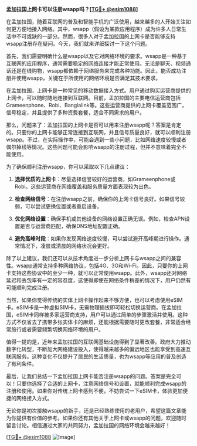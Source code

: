 **孟加拉国上网卡可以注册wsapp吗？[[TG💪+ @esim1088](https://t.me/s/esim1088)]**

在孟加拉国，随着互联网的普及和智能手机的广泛使用，越来越多的人开始关注如何更方便地接入网络。其中，wsapp（假设为某款应用程序）成为许多人日常生活中不可或缺的一部分。然而，很多人对于孟加拉国的上网卡是否能够支持wsapp注册存在疑问。今天，我们就来详细探讨一下这个问题。

首先，我们需要明确什么是wsapp以及它对网络环境的要求。wsapp是一种基于互联网的应用程序，通常需要稳定的网络连接才能正常使用。无论是聊天、视频通话还是在线购物，wsapp都依赖于网络服务来完成各种功能。因此，能否成功注册并使用wsapp，关键在于所使用的网络环境是否满足其技术要求。

在孟加拉国，上网卡是一种常见的移动数据接入方式。用户通过购买运营商提供的上网卡，可以随时随地连接到互联网。目前，孟加拉国的主要电信运营商包括Grameenphone、Robi、Banglalink等。这些运营商提供的上网卡覆盖范围广，信号稳定，并且提供了多种资费套餐，适合不同需求的用户。

那么，问题来了：孟加拉国的上网卡是否可以用来注册wsapp呢？答案是肯定的。只要你的上网卡能够正常连接到互联网，并且信号质量良好，就可以顺利注册wsapp。不过，在实际操作中，可能会遇到一些小问题，比如网络速度较慢或者偶尔掉线等情况。这些问题可能会影响wsapp的注册过程，但并不意味着完全不能使用。

为了确保顺利注册wsapp，你可以采取以下几点建议：

1. **选择优质的上网卡**：尽量选择信誉较好的运营商，如Grameenphone或Robi。这些运营商在网络覆盖和服务质量方面表现较为出色。

2. **检查网络信号**：在注册wsapp之前，确保你的上网卡信号良好。如果信号较弱，可以尝试更换位置或者重启设备。

3. **优化网络设置**：确保手机或其他设备的网络设置正确无误。例如，检查APN设置是否与运营商匹配，确保DNS地址配置正确。

4. **避免高峰时段**：如果你发现网络速度较慢，可以尝试避开高峰期进行操作。通常情况下，凌晨或清晨的网络状况会更好。

除了以上建议，我们还可以从技术角度进一步分析上网卡与wsapp之间的兼容性。wsapp通常支持多种网络协议，包括4G、3G和Wi-Fi。因此，只要你的上网卡支持这些协议中的至少一种，就可以正常使用wsapp。此外，wsapp还对网络延迟和丢包率有一定的容忍度，这使得即使在网络条件稍差的情况下，用户仍然有可能顺利完成注册。

当然，如果你觉得传统的实体上网卡操作起来不够方便，也可以考虑使用eSIM卡。eSIM卡是一种虚拟SIM卡，无需物理插拔即可轻松切换运营商。在孟加拉国，eSIM卡同样被多家运营商支持，用户可以通过简单的步骤激活并使用。这种方式不仅省去了携带多张实体卡的麻烦，还能根据需要随时更改套餐，非常适合经常旅行或者需要频繁切换网络环境的用户。

值得一提的是，近年来孟加拉国的互联网基础设施得到了显著改善。政府大力推动数字化转型，不断加大网络建设投入，使得越来越多的偏远地区也能享受到高速互联网服务。这种变化不仅提升了居民的生活质量，也为wsapp等应用的普及创造了有利条件。

最后，让我们总结一下孟加拉国上网卡能否注册wsapp的问题。答案是完全可以！只要你选择了合适的上网卡，注意网络信号和设置，就能顺利完成wsapp的注册和使用。如果你对传统上网卡感到不便，不妨尝试一下eSIM卡，体验更加便捷的网络接入方式。

无论你是初次接触wsapp的新手，还是已经熟练使用的老用户，希望这篇文章能为你提供有价值的参考。如果你还有其他关于上网卡或wsapp的问题，欢迎随时留言讨论。相信通过大家的共同努力，孟加拉国的网络环境会越来越好！

[[TG💪+ @esim1088](https://t.me/s/esim1088) ![Image](https://i.postimg.cc/4NQfJmqS/Snipaste-2025-05-13-00-14-12.png)]
